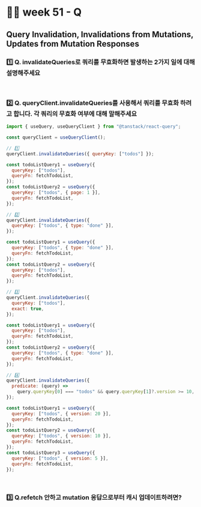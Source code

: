 # 👨‍🏫 week 51 - Q

## Query Invalidation, Invalidations from Mutations, Updates from Mutation Responses

### 1️⃣ Q. invalidateQueries로 쿼리를 무효화하면 발생하는 2가지 일에 대해 설명해주세요

  <br/>

### 2️⃣ Q. queryClient.invalidateQueries를 사용해서 쿼리를 무효화 하려고 합니다. 각 쿼리의 무효화 여부에 대해 말해주세요

```jsx
import { useQuery, useQueryClient } from "@tanstack/react-query";

const queryClient = useQueryClient();

// 1️⃣
queryClient.invalidateQueries({ queryKey: ["todos"] });

const todoListQuery1 = useQuery({
  queryKey: ["todos"],
  queryFn: fetchTodoList,
});
const todoListQuery2 = useQuery({
  queryKey: ["todos", { page: 1 }],
  queryFn: fetchTodoList,
});
```

```jsx
// 2️⃣
queryClient.invalidateQueries({
  queryKey: ["todos", { type: "done" }],
});

const todoListQuery1 = useQuery({
  queryKey: ["todos", { type: "done" }],
  queryFn: fetchTodoList,
});
const todoListQuery2 = useQuery({
  queryKey: ["todos"],
  queryFn: fetchTodoList,
});
```

```jsx
// 3️⃣
queryClient.invalidateQueries({
  queryKey: ["todos"],
  exact: true,
});

const todoListQuery1 = useQuery({
  queryKey: ["todos"],
  queryFn: fetchTodoList,
});
const todoListQuery2 = useQuery({
  queryKey: ["todos", { type: "done" }],
  queryFn: fetchTodoList,
});
```

```jsx
// 4️⃣
queryClient.invalidateQueries({
  predicate: (query) =>
    query.queryKey[0] === "todos" && query.queryKey[1]?.version >= 10,
});

const todoListQuery1 = useQuery({
  queryKey: ["todos", { version: 20 }],
  queryFn: fetchTodoList,
});
const todoListQuery2 = useQuery({
  queryKey: ["todos", { version: 10 }],
  queryFn: fetchTodoList,
});
const todoListQuery3 = useQuery({
  queryKey: ["todos", { version: 5 }],
  queryFn: fetchTodoList,
});
```

<br/>

### 3️⃣ Q.refetch 안하고 mutation 응답으로부터 캐시 업데이트하려면?
